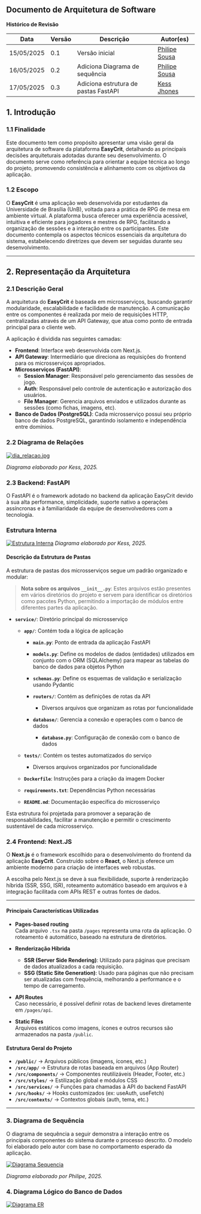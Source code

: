 ## **Documento de Arquitetura de Software**

**Histórico de Revisão**


|Data|Versão|Descrição|Autor(es)|
|----|------|---------|---------|
|15/05/2025|0.1|Versão inicial|[Philipe Sousa](https://github.com/PhilipeSousa)|
|16/05/2025|0.2|Adiciona Diagrama de sequência|[Philipe Sousa](https://github.com/PhilipeSousa)|
|17/05/2025|0.3|Adiciona estrutura de pastas FastAPI|[Kess Jhones](https://github.com/KessJhones)|

## 1. Introdução

### 1.1 Finalidade
Este documento tem como propósito apresentar uma visão geral da arquitetura de software da plataforma **EasyCrit**, detalhando as principais decisões arquiteturais adotadas durante seu desenvolvimento. O documento serve como referência para orientar a equipe técnica ao longo do projeto, promovendo consistência e alinhamento com os objetivos da aplicação.

### 1.2 Escopo
O **EasyCrit** é uma aplicação web desenvolvida por estudantes da Universidade de Brasília (UnB), voltada para a prática de RPG de mesa em ambiente virtual. A plataforma busca oferecer uma experiência acessível, intuitiva e eficiente para jogadores e mestres de RPG, facilitando a organização de sessões e a interação entre os participantes. Este documento contempla os aspectos técnicos essenciais da arquitetura do sistema, estabelecendo diretrizes que devem ser seguidas durante seu desenvolvimento.

---

## 2. Representação da Arquitetura

### 2.1 Descrição Geral

A arquitetura do **EasyCrit** é baseada em microsserviços, buscando garantir modularidade, escalabilidade e facilidade de manutenção. A comunicação entre os componentes é realizada por meio de requisições HTTP, centralizadas através de um API Gateway, que atua como ponto de entrada principal para o cliente web.

A aplicação é dividida nas seguintes camadas:

- **Frontend**: Interface web desenvolvida com Next.js.
- **API Gateway**: Intermediário que direciona as requisições do frontend para os microsserviços apropriados.
- **Microsserviços (FastAPI)**:
  - **Session Manager**: Responsável pelo gerenciamento das sessões de jogo.
  - **Auth**: Responsável pelo controle de autenticação e autorização dos usuários.
  - **File Manager**: Gerencia arquivos enviados e utilizados durante as sessões (como fichas, imagens, etc).
- **Banco de Dados (PostgreSQL)**: Cada microsserviço possui seu próprio banco de dados PostgreSQL, garantindo isolamento e independência entre domínios.

### 2.2 Diagrama de Relações

[![dia_relacao.jpg](../assets/dia_relacao.jpg)](../assets/dia_relacao.jpg)

*Diagrama elaborado por Kess, 2025.*

### 2.3 Backend: FastAPI

O FastAPI é o framework adotado no backend da aplicação EasyCrit devido à sua alta performance, simplicidade, suporte nativo a operações assíncronas e à familiaridade da equipe de desenvolvedores com a tecnologia.

### Estrutura Interna

[![Estrutura Interna](../assets/estrutura_pasta_fastapi.png)](../assets/estrutura_pasta_fastapi.png)
*Diagrama elaborado por Kess, 2025.*

#### Descrição da Estrutura de Pastas

A estrutura de pastas dos microsserviços segue um padrão organizado e modular:

> **Nota sobre os arquivos `__init__.py`**: Estes arquivos estão presentes em vários diretórios do projeto e servem para identificar os diretórios como pacotes Python, permitindo a importação de módulos entre diferentes partes da aplicação.

- **`service/`**: Diretório principal do microsserviço
  - **`app/`**: Contém toda a lógica de aplicação
    - **`main.py`**: Ponto de entrada da aplicação FastAPI
    - **`models.py`**: Define os modelos de dados (entidades) utilizados em conjunto com o ORM (SQLAlchemy) para mapear as tabelas do banco de dados para objetos Python
    - **`schemas.py`**: Define os esquemas de validação e serialização usando Pydantic
    
    - **`routers/`**: Contém as definições de rotas da API
      - Diversos arquivos que organizam as rotas por funcionalidade
      
    - **`database/`**: Gerencia a conexão e operações com o banco de dados
      - **`database.py`**: Configuração de conexão com o banco de dados
  
  - **`tests/`**: Contém os testes automatizados do serviço
    - Diversos arquivos organizados por funcionalidade
  
  - **`Dockerfile`**: Instruções para a criação da imagem Docker
  - **`requirements.txt`**: Dependências Python necessárias
  - **`README.md`**: Documentação específica do microsserviço

Esta estrutura foi projetada para promover a separação de responsabilidades, facilitar a manutenção e permitir o crescimento sustentável de cada microsserviço.

### 2.4 Frontend: Next.JS 

O **Next.js** é o framework escolhido para o desenvolvimento do frontend da aplicação **EasyCrit**. Construído sobre o **React**, o Next.js oferece um ambiente moderno para criação de interfaces web robustas.

A escolha pelo Next.js se deve à sua flexibilidade, suporte à renderização híbrida (SSR, SSG, ISR), roteamento automático baseado em arquivos e à integração facilitada com APIs REST e outras fontes de dados.

---

#### Principais Características Utilizadas

- **Pages-based routing**  
  Cada arquivo `.tsx` na pasta `/pages` representa uma rota da aplicação. O roteamento é automático, baseado na estrutura de diretórios.

- **Renderização Híbrida**
  - **SSR (Server Side Rendering)**: Utilizado para páginas que precisam de dados atualizados a cada requisição.
  - **SSG (Static Site Generation)**: Usado para páginas que não precisam ser atualizadas com frequência, melhorando a performance e o tempo de carregamento.

- **API Routes**  
  Caso necessário, é possível definir rotas de backend leves diretamente em `/pages/api`.

- **Static Files**  
  Arquivos estáticos como imagens, ícones e outros recursos são armazenados na pasta `/public`.


#### Estrutura Geral do Projeto

- **`/public/`** → Arquivos públicos (imagens, ícones, etc.)
- **`/src/app/`** → Estrutura de rotas baseada em arquivos (App Router)
- **`/src/components/`** → Componentes reutilizáveis (Header, Footer, etc.)
- **`/src/styles/`** → Estilização global e módulos CSS
- **`/src/services/`** → Funções para chamadas à API do backend FastAPI
- **`/src/hooks/`** → Hooks customizados (ex: useAuth, useFetch)
- **`/src/contexts/`** → Contextos globais (auth, tema, etc.)

---

### 3. Diagrama de Sequência

O diagrama de sequência a seguir demonstra a interação entre os principais componentes do sistema durante o processo descrito. O modelo foi elaborado pelo autor com base no comportamento esperado da aplicação.

[![Diagrama Sequencia](../assets/dia_seq.png)](../assets/dia_seq.png)

*Diagrama elaborado por Philipe, 2025.*


### 4. Diagrama Lógico do Banco de Dados

[![Diagrama ER](../assets/diagrama_bancos.png)](../assets/diagrama_bancos.png)